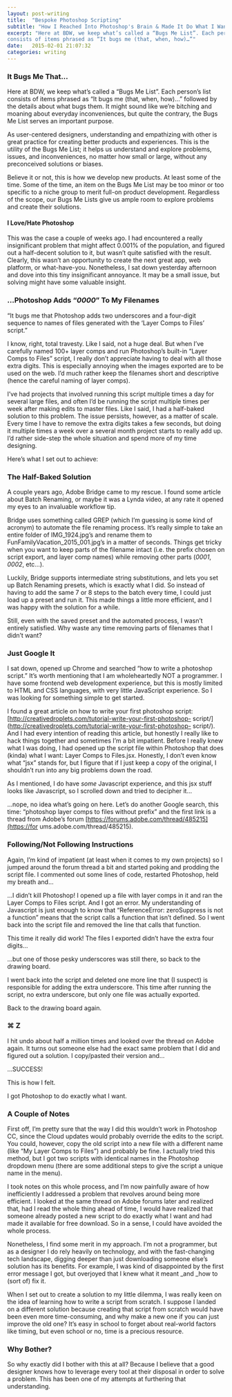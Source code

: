 ```yaml
---
layout: post-writing
title:  "Bespoke Photoshop Scripting"
subtitle: "How I Reached Into Photoshop's Brain & Made It Do What I Want."
excerpt: "Here at BDW, we keep what’s called a “Bugs Me List”. Each person’s list
consists of items phrased as “It bugs me (that, when, how)…”"
date:   2015-02-01 21:07:32
categories: writing
---
```

### It Bugs Me That…

Here at BDW, we keep what’s called a “Bugs Me List”. Each person’s list
consists of items phrased as “It bugs me (that, when, how)…” followed by the
details about what bugs them. It might sound like we’re bitching and moaning
about everyday inconveniences, but quite the contrary, the Bugs Me List serves
an important purpose.

As user-centered designers, understanding and empathizing with other is great
practice for creating better products and experiences. This is the utility of
the Bugs Me List; it helps us understand and explore problems, issues, and
inconveniences, no matter how small or large, without any preconceived
solutions or biases.

Believe it or not, this is how we develop new products. At least some of the
time. Some of the time, an item on the Bugs Me List may be too minor or too
specific to a niche group to merit full-on product development. Regardless of
the scope, our Bugs Me Lists give us ample room to explore problems and create
their solutions.

#### I Love/Hate Photoshop

This was the case a couple of weeks ago. I had encountered a really
insignificant problem that might affect 0.001% of the population, and figured
out a half-decent solution to it, but wasn’t quite satisfied with the result.
Clearly, this wasn’t an opportunity to create the next great app, web
platform, or what-have-you. Nonetheless, I sat down yesterday afternoon and
dove into this tiny insignificant annoyance. It may be a small issue, but
solving might have some valuable insight.

### …Photoshop Adds “_0000_” To My Filenames

“It bugs me that Photoshop adds two underscores and a four-digit sequence to
names of files generated with the ‘Layer Comps to Files’ script.”

I know, right, total travesty. Like I said, not a huge deal. But when I’ve
carefully named 100+ layer comps and run Photoshop’s built-in “Layer Comps to
Files” script, I really don’t appreciate having to deal with all those extra
digits. This is especially annoying when the images exported are to be used on
the web. I’d much rather keep the filenames short and descriptive (hence the
careful naming of layer comps).

I’ve had projects that involved running this script multiple times a day for
several large files, and often I’d be running the script multiple times per
week after making edits to master files. Like I said, I had a half-baked
solution to this problem. The issue persists, however, as a matter of scale.
Every time I have to remove the extra digits takes a few seconds, but doing it
multiple times a week over a several month project starts to really add up.
I’d rather side-step the whole situation and spend more of my time designing.

Here’s what I set out to achieve:

### The Half-Baked Solution

A couple years ago, Adobe Bridge came to my rescue. I found some article about
Batch Renaming, or maybe it was a Lynda video, at any rate it opened my eyes
to an invaluable workflow tip.

Bridge uses something called GREP (which I’m guessing is some kind of acronym)
to automate the file renaming process. It’s really simple to take an entire
folder of IMG_1924.jpg’s and rename them to FunFamilyVacation_2015_001.jpg’s
in a matter of seconds. Things get tricky when you want to keep parts of the
filename intact (i.e. the prefix chosen on script export, and layer comp
names) while removing other parts (_0001_, _0002_, etc…).

Luckily, Bridge supports intermediate string substitutions, and lets you set
up Batch Renaming presets, which is exactly what I did. So instead of having
to add the same 7 or 8 steps to the batch every time, I could just load up a
preset and run it. This made things a little more efficient, and I was happy
with the solution for a while.

Still, even with the saved preset and the automated process, I wasn’t entirely
satisfied. Why waste any time removing parts of filenames that I didn’t want?

### Just Google It

I sat down, opened up Chrome and searched “how to write a photoshop script.”
It’s worth mentioning that I am wholeheartedly NOT a programmer. I have some
frontend web development experience, but this is mostly limited to HTML and
CSS languages, with very little JavaScript experience. So I was looking for
something simple to get started.

I found a great article on how to write your first photoshop script:
[http://creativedroplets.com/tutorial-write-your-first-photoshop-
script/](http://creativedroplets.com/tutorial-write-your-first-photoshop-
script/). And I had every intention of reading this article, but honestly I
really like to hack things together and sometimes I’m a bit impatient. Before
I really knew what I was doing, I had opened up the script file within
Photoshop that does (kinda) what I want: Layer Comps to Files.jsx. Honestly, I
don’t even know what “jsx” stands for, but I figure that if I just keep a copy
of the original, I shouldn’t run into any big problems down the road.

As I mentioned, I do have _some_ Javascript experience, and this jsx stuff
looks like Javascript, so I scrolled down and tried to decipher it…

…nope, no idea what’s going on here. Let’s do another Google search, this
time: “photoshop layer comps to files without prefix” and the first link is a
thread from Adobe’s forum [https://forums.adobe.com/thread/485215](https://for
ums.adobe.com/thread/485215).

### Following/Not Following Instructions

Again, I’m kind of impatient (at least when it comes to my own projects) so I
jumped around the forum thread a bit and started poking and prodding the
script file. I commented out some lines of code, restarted Photoshop, held my
breath and…

…I didn’t kill Photoshop! I opened up a file with layer comps in it and ran
the Layer Comps to Files script. And I got an error. My understanding of
Javascript is just enough to know that “ReferenceError: zeroSuppress is not a
function” means that the script calls a function that isn’t defined. So I went
back into the script file and removed the line that calls that function.

This time it really did work! The files I exported didn’t have the extra four
digits…

…but one of those pesky underscores was still there, so back to the drawing
board.

I went back into the script and deleted one more line that (I suspect) is
responsible for adding the extra underscore. This time after running the
script, no extra underscore, but only one file was actually exported.

Back to the drawing board again.

### ⌘ Z

I hit undo about half a million times and looked over the thread on Adobe
again. It turns out someone else had the exact same problem that I did and
figured out a solution. I copy/pasted their version and…

…SUCCESS!

This is how I felt.

I got Photoshop to do exactly what I want.

### A Couple of Notes

First off, I’m pretty sure that the way I did this wouldn’t work in Photoshop
CC, since the Cloud updates would probably override the edits to the script.
You could, however, copy the old script into a new file with a different name
(like “My Layer Comps to Files”) and probably be fine. I actually tried this
method, but I got two scripts with identical names in the Photoshop dropdown
menu (there are some additional steps to give the script a unique name in the
menu).

I took notes on this whole process, and I’m now painfully aware of how
inefficiently I addressed a problem that revolves around being more efficient.
I looked at the same thread on Adobe forums later and realized that, had I
read the whole thing ahead of time, I would have realized that someone already
posted a new script to do exactly what I want and had made it available for
free download. So in a sense, I could have avoided the whole process.

Nonetheless, I find some merit in my approach. I’m not a programmer, but as a
designer I do rely heavily on technology, and with the fast-changing tech
landscape, digging deeper than just downloading someone else’s solution has
its benefits. For example, I was kind of disappointed by the first error
message I got, but overjoyed that I knew what it meant _and _how to (sort of)
fix it.

When I set out to create a solution to my little dilemma, I was really keen on
the idea of learning how to write a script from scratch. I suppose I landed on
a different solution because creating that script from scratch would have been
even more time-consuming, and why make a new one if you can just improve the
old one? It’s easy in school to forget about real-world factors like timing,
but even school or no, time is a precious resource.

### Why Bother?

So why exactly did I bother with this at all? Because I believe that a good
designer knows how to leverage every tool at their disposal in order to solve
a problem. This has been one of my attempts at furthering that understanding.